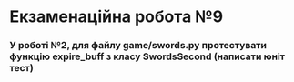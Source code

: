 # Екзаменаційна робота №9
### У роботі №2, для файлу game/swords.py протестувати функцію expire_buff з класу SwordsSecond (написати юніт тест)
